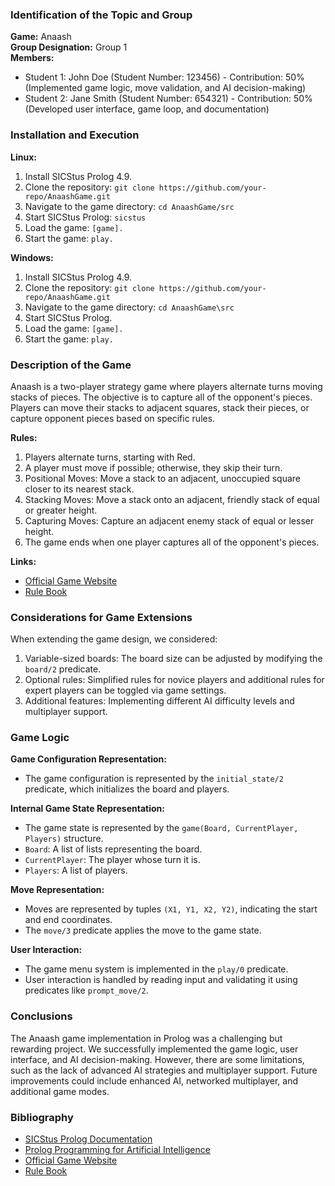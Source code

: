 ### Identification of the Topic and Group

**Game:** Anaash  
**Group Designation:** Group 1  
**Members:**
- Student 1: John Doe (Student Number: 123456) - Contribution: 50% (Implemented game logic, move validation, and AI decision-making)
- Student 2: Jane Smith (Student Number: 654321) - Contribution: 50% (Developed user interface, game loop, and documentation)

### Installation and Execution

**Linux:**
1. Install SICStus Prolog 4.9.
2. Clone the repository: `git clone https://github.com/your-repo/AnaashGame.git`
3. Navigate to the game directory: `cd AnaashGame/src`
4. Start SICStus Prolog: `sicstus`
5. Load the game: `[game].`
6. Start the game: `play.`

**Windows:**
1. Install SICStus Prolog 4.9.
2. Clone the repository: `git clone https://github.com/your-repo/AnaashGame.git`
3. Navigate to the game directory: `cd AnaashGame\src`
4. Start SICStus Prolog.
5. Load the game: `[game].`
6. Start the game: `play.`

### Description of the Game

Anaash is a two-player strategy game where players alternate turns moving stacks of pieces. The objective is to capture all of the opponent's pieces. Players can move their stacks to adjacent squares, stack their pieces, or capture opponent pieces based on specific rules.

**Rules:**
1. Players alternate turns, starting with Red.
2. A player must move if possible; otherwise, they skip their turn.
3. Positional Moves: Move a stack to an adjacent, unoccupied square closer to its nearest stack.
4. Stacking Moves: Move a stack onto an adjacent, friendly stack of equal or greater height.
5. Capturing Moves: Capture an adjacent enemy stack of equal or lesser height.
6. The game ends when one player captures all of the opponent's pieces.

**Links:**
- [Official Game Website](https://example.com)
- [Rule Book](https://example.com/rulebook)

### Considerations for Game Extensions

When extending the game design, we considered:
1. Variable-sized boards: The board size can be adjusted by modifying the `board/2` predicate.
2. Optional rules: Simplified rules for novice players and additional rules for expert players can be toggled via game settings.
3. Additional features: Implementing different AI difficulty levels and multiplayer support.

### Game Logic

**Game Configuration Representation:**
- The game configuration is represented by the `initial_state/2` predicate, which initializes the board and players.

**Internal Game State Representation:**
- The game state is represented by the `game(Board, CurrentPlayer, Players)` structure.
- `Board`: A list of lists representing the board.
- `CurrentPlayer`: The player whose turn it is.
- `Players`: A list of players.

**Move Representation:**
- Moves are represented by tuples `(X1, Y1, X2, Y2)`, indicating the start and end coordinates.
- The `move/3` predicate applies the move to the game state.

**User Interaction:**
- The game menu system is implemented in the `play/0` predicate.
- User interaction is handled by reading input and validating it using predicates like `prompt_move/2`.

### Conclusions

The Anaash game implementation in Prolog was a challenging but rewarding project. We successfully implemented the game logic, user interface, and AI decision-making. However, there are some limitations, such as the lack of advanced AI strategies and multiplayer support. Future improvements could include enhanced AI, networked multiplayer, and additional game modes.

### Bibliography

- [SICStus Prolog Documentation](https://sicstus.sics.se/documentation.html)
- [Prolog Programming for Artificial Intelligence](https://www.amazon.com/Prolog-Programming-Artificial-Intelligence-4th/dp/0321417461)
- [Official Game Website](https://example.com)
- [Rule Book](https://example.com/rulebook)